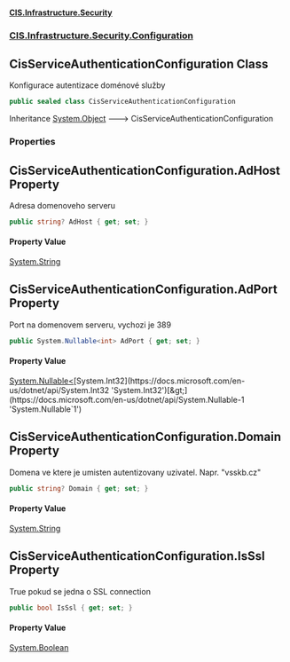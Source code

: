 #### [CIS.Infrastructure.Security](index.md 'index')
### [CIS.Infrastructure.Security.Configuration](CIS.Infrastructure.Security.Configuration.md 'CIS.Infrastructure.Security.Configuration')

## CisServiceAuthenticationConfiguration Class

Konfigurace autentizace doménové služby

```csharp
public sealed class CisServiceAuthenticationConfiguration
```

Inheritance [System.Object](https://docs.microsoft.com/en-us/dotnet/api/System.Object 'System.Object') &#129106; CisServiceAuthenticationConfiguration
### Properties

<a name='CIS.Infrastructure.Security.Configuration.CisServiceAuthenticationConfiguration.AdHost'></a>

## CisServiceAuthenticationConfiguration.AdHost Property

Adresa domenoveho serveru

```csharp
public string? AdHost { get; set; }
```

#### Property Value
[System.String](https://docs.microsoft.com/en-us/dotnet/api/System.String 'System.String')

<a name='CIS.Infrastructure.Security.Configuration.CisServiceAuthenticationConfiguration.AdPort'></a>

## CisServiceAuthenticationConfiguration.AdPort Property

Port na domenovem serveru, vychozi je 389

```csharp
public System.Nullable<int> AdPort { get; set; }
```

#### Property Value
[System.Nullable&lt;](https://docs.microsoft.com/en-us/dotnet/api/System.Nullable-1 'System.Nullable`1')[System.Int32](https://docs.microsoft.com/en-us/dotnet/api/System.Int32 'System.Int32')[&gt;](https://docs.microsoft.com/en-us/dotnet/api/System.Nullable-1 'System.Nullable`1')

<a name='CIS.Infrastructure.Security.Configuration.CisServiceAuthenticationConfiguration.Domain'></a>

## CisServiceAuthenticationConfiguration.Domain Property

Domena ve ktere je umisten autentizovany uzivatel. Napr. "vsskb.cz"

```csharp
public string? Domain { get; set; }
```

#### Property Value
[System.String](https://docs.microsoft.com/en-us/dotnet/api/System.String 'System.String')

<a name='CIS.Infrastructure.Security.Configuration.CisServiceAuthenticationConfiguration.IsSsl'></a>

## CisServiceAuthenticationConfiguration.IsSsl Property

True pokud se jedna o SSL connection

```csharp
public bool IsSsl { get; set; }
```

#### Property Value
[System.Boolean](https://docs.microsoft.com/en-us/dotnet/api/System.Boolean 'System.Boolean')